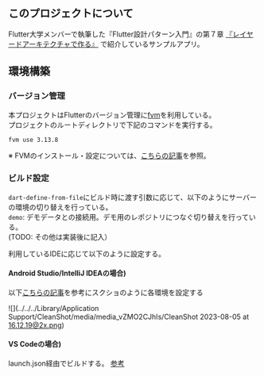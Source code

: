 ## このプロジェクトについて
Flutter大学メンバーで執筆した『Flutter設計パターン入門』の第７章 [『レイヤードアーキテクチャで作る』](https://zenn.dev/flutteruniv/books/flutter-architecture/viewer/5_layered-architecture
) で紹介しているサンプルアプリ。


## 環境構築

### バージョン管理
本プロジェクトはFlutterのバージョン管理に[fvm](https://fvm.app/)を利用している。  
プロジェクトのルートディレクトリで下記のコマンドを実行する。
```bash
fvm use 3.13.8
```
※ FVMのインストール・設定については、[こちらの記事](https://zenn.dev/riscait/articles/flutter-version-management)を参照。


### ビルド設定
`dart-define-from-file`にビルド時に渡す引数に応じて、以下のようにサーバーの環境の切り替えを行っている。  
`demo`: デモデータとの接続用。デモ用のレポジトリにつなぐ切り替えを行っている。  
(TODO: その他は実装後に記入）

利用しているIDEに応じて以下のように設定する。
#### Android Studio/IntelliJ IDEAの場合)
以下[こちらの記事](https://zenn.dev/mamushi/scraps/13c0232c88227e)を参考にスクショのように各環境を設定する

![](../../../Library/Application Support/CleanShot/media/media_vZMO2CJhIs/CleanShot 2023-08-05 at 16.12.19@2x.png)

#### VS Codeの場合)
launch.json経由でビルドする。
[参考](https://zenn.dev/altiveinc/articles/separating-environments-in-flutter?redirected=1#vs-code-%E3%81%AE%E8%A8%AD%E5%AE%9A%E4%BE%8B)